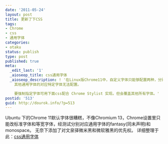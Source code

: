 ```yaml
---
date: '2011-05-24'
layout: post
title: 更新了下CSS
tags:
- Chrome
- css
- 通用字体
categories:
- otaku
status: publish
type: post
published: true
meta:
  _edit_last: '1'
  _aioseop_title: css通用字体
  _aioseop_description: ! '在Linux版Chrome11中，自定义字体只能够配置两种，分别是标准字体和宽度固定的字体，经测试分别对应Fantasy和Monospace，
    其他通用字体的对应特定字体无法配置。

    要强制指定字体可用下面css配合 Chrome Stylist 实现。但会覆盖其他所有字体。'
postid: '513'
guid: http://dourok.info/?p=513
---
```

Ubuntu 下的Chrome 11默认字体很糟糕，不像Chromium
13，Chrome设置里只能改标准字体和等宽字体，经测试分别对应通用字体的fantasy(同未声明)和monospace。
无奈下添加了对文泉驿微米黑和微软雅黑的优先权。
详细整理于此：[css通用字体](http://dourok.info/wiki/doku.php/%E7%BC%96%E7%A0%81/css/css%E9%80%9A%E7%94%A8%E5%AD%97%E4%BD%93)
